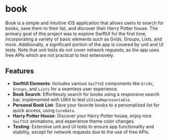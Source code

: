 # book

Book is a simple and intuitive iOS application that allows users to search for books, save them to their list, and discover their Harry Potter house. The primary goal of this project was to explore SwiftUI for the first time, incorporating a variety of basic elements such as Grids, Groups, Lists, and more. Additionally, a significant portion of the app is covered by unit and UI tests. Note that unit tests do not cover network requests, as the app uses free APIs which are not practical to test extensively.

## Features

- **SwiftUI Elements**: Includes various `SwiftUI` components like `Grids`, `Groups`, and `Lists` for a seamless user experience.
- **Book Search**: Effortlessly search for books using a responsive search bar, implemented with UIKit to test `UIViewRepresentable`.
- **Personal Book List**: Save your favorite books to a personalized list for quick access, using `CoreData`.
- **Harry Potter House**: Discover your Harry Potter house, enjoy nice `SwiftUI` animations, and experience theme color changes.
- **Testing**: Extensive unit and UI tests to ensure app functionality and stability, except for network requests due to the use of free APIs.
